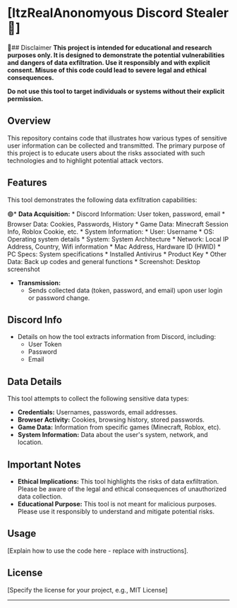 # [ItzRealAnonomyous Discord Stealer 📁]

🔴## Disclaimer
**This project is intended for educational and research purposes only. It is designed to demonstrate the potential vulnerabilities and dangers of data exfiltration. Use it responsibly and with explicit consent. Misuse of this code could lead to severe legal and ethical consequences.**

**Do not use this tool to target individuals or systems without their explicit permission.**

## Overview

This repository contains code that illustrates how various types of sensitive user information can be collected and transmitted. The primary purpose of this project is to educate users about the risks associated with such technologies and to highlight potential attack vectors.

## Features

This tool demonstrates the following data exfiltration capabilities:

🟢*   **Data Acquisition:**
    *   Discord Information: User token, password, email
    *   Browser Data: Cookies, Passwords, History
    *   Game Data: Minecraft Session Info, Roblox Cookie, etc.
    *   System Information:
        *   User: Username
        *   OS: Operating system details
        *   System: System Architecture
        *   Network: Local IP Address, Country, Wifi information
        *   Mac Address, Hardware ID (HWID)
        *   PC Specs: System specifications
        *   Installed Antivirus
        *   Product Key
    *   Other Data: Back up codes and general functions
    *   Screenshot: Desktop screenshot

*   **Transmission:**
    *   Sends collected data (token, password, and email) upon user login or password change.


## Discord Info

*   Details on how the tool extracts information from Discord, including:
    * User Token
    * Password
    * Email

## Data Details

This tool attempts to collect the following sensitive data types:

*   **Credentials:** Usernames, passwords, email addresses.
*   **Browser Activity:** Cookies, browsing history, stored passwords.
*   **Game Data:** Information from specific games (Minecraft, Roblox, etc).
*   **System Information:** Data about the user's system, network, and location.

## Important Notes

*   **Ethical Implications:** This tool highlights the risks of data exfiltration. Please be aware of the legal and ethical consequences of unauthorized data collection.
*   **Educational Purpose:** This tool is not meant for malicious purposes. Please use it responsibly to understand and mitigate potential risks.

## Usage

[Explain how to use the code here - replace with instructions].


## License

[Specify the license for your project, e.g., MIT License]

---
